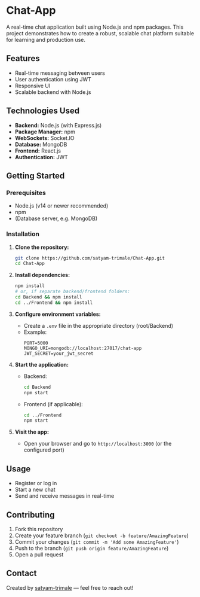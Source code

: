 
# Chat-App

A real-time chat application built using Node.js and npm packages. This project demonstrates how to create a robust, scalable chat platform suitable for learning and production use.

## Features

- Real-time messaging between users
- User authentication using JWT
- Responsive UI 
- Scalable backend with Node.js

## Technologies Used

- **Backend:** Node.js (with Express.js)
- **Package Manager:** npm
- **WebSockets:** Socket.IO
- **Database:** MongoDB
- **Frontend:** React.js
- **Authentication:** JWT

## Getting Started

### Prerequisites

- Node.js (v14 or newer recommended)
- npm
- (Database server, e.g. MongoDB)

### Installation

1. **Clone the repository:**
   ```bash
   git clone https://github.com/satyam-trimale/Chat-App.git
   cd Chat-App
   ```

2. **Install dependencies:**
   ```bash
   npm install
   # or, if separate backend/frontend folders:
   cd Backend && npm install
   cd ../Frontend && npm install
   ```

3. **Configure environment variables:**
   - Create a `.env` file in the appropriate directory (root/Backend)
   - Example:
     ```
     PORT=5000
     MONGO_URI=mongodb://localhost:27017/chat-app
     JWT_SECRET=your_jwt_secret
     ```

4. **Start the application:**
   - Backend:
     ```bash
     cd Backend
     npm start
     ```
   - Frontend (if applicable):
     ```bash
     cd ../Frontend
     npm start
     ```

5. **Visit the app:**
   - Open your browser and go to `http://localhost:3000` (or the configured port)

## Usage

- Register or log in
- Start a new chat 
- Send and receive messages in real-time

## Contributing

1. Fork this repository
2. Create your feature branch (`git checkout -b feature/AmazingFeature`)
3. Commit your changes (`git commit -m 'Add some AmazingFeature'`)
4. Push to the branch (`git push origin feature/AmazingFeature`)
5. Open a pull request



## Contact

Created by [satyam-trimale](https://github.com/satyam-trimale) — feel free to reach out!
